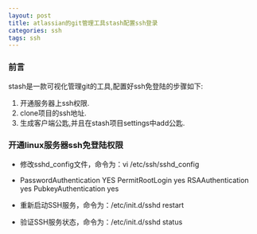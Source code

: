```yaml
---
layout: post
title: atlassian的git管理工具stash配置ssh登录
categories: ssh
tags: ssh
---
```


### 前言

stash是一款可视化管理git的工具,配置好ssh免登陆的步骤如下:

1. 开通服务器上ssh权限.
2. clone项目的ssh地址.
3. 生成客户端公匙,并且在stash项目settings中add公匙.

### 开通linux服务器ssh免登陆权限

+ 修改sshd_config文件，命令为：vi /etc/ssh/sshd_config
 
+ PasswordAuthentication YES
PermitRootLogin yes
RSAAuthentication yes
PubkeyAuthentication yes

+ 重新启动SSH服务，命令为：/etc/init.d/sshd restart
 
+ 验证SSH服务状态，命令为：/etc/init.d/sshd status



